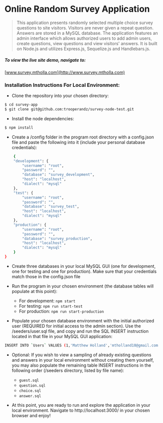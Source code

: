 # Online Random Survey Application

> This application presents randomly selected multiple choice survey questions to site visitors.  Visitors are never given a repeat question.  Answers are stored in a MySQL database.  The application features an admin interface which allows authorized users to add admin users, create questions, view questions and view visitors' answers.  It is built on Node.js and utilizes Express.js, Sequelize.js and Handlebars.js.

##### To view the live site demo, navigate to:
[www.survey.mtholla.com](http://www.survey.mtholla.com)

### Installation Instructions For Local Environment:

 * Clone the repository into your chosen directory:

 ```sh
$ cd survey-app
$ git clone git@github.com:trooperandz/survey-node-test.git
```

 * Install the node dependencies:

```sh
$ npm install
```

 * Create a /config folder in the program root directory with a config.json file and paste the following into it (include your personal database credentials):

```sh
    {
    "development": {
        "username": "root",
        "password": "",
        "database": "survey_development",
        "host": "localhost",
        "dialect": "mysql"
    },
    "test": {
        "username": "root",
        "password": "",
        "database": "survey_test",
        "host": "localhost",
        "dialect": "mysql"
    },
    "production": {
        "username": "root",
        "password": "",
        "database": "survey_production",
        "host": "localhost",
        "dialect": "mysql"
    }
}
```

 * Create three databases in your local MySQL GUI (one for development, one for testing and one for production). Make sure that your credentials match those in the config.json file

 * Run the program in your chosen environment (the database tables will populate at this point):
    - For development: ```npm start```
    - For testing: ```npm run start-test```
    - For production: ```npm run start-production```


* Populate your chosen database environment with the initial authorized user (REQUIRED for initial access to the admin section).  Use the /seeders/user.sql file, and copy and run the SQL INSERT instruction located in that file in your MySQL GUI application:

```sh
INSERT INTO `Users` VALUES (1,'Matthew Holland','mtholland10@gmail.com','$2a$10$5g2v/mW2rN.g8NSHsVQJgektgyPSHjaHemRiHHSr2eIHOQbCIK1Nq','127.0.0.1',1,'2017-02-23 22:02:12','2017-02-23 22:02:12'),(2,'Guest','guest@guest.com','$2a$10$.hrFPZYDXaSuIQqnBEklIORP7/qMbUcQQuICBv7yRYPGl2b7ocURG','127.0.0.1',1,'2017-02-27 17:39:21','2017-02-27 17:39:21');
```

* Optional: If you wish to view a sampling of already existing questions and answers in your local environment without creating them yourself, you may also populate the remaining table INSERT instructions in the following order (/seeders directory, listed by file name):
    - ```guest.sql```
    - ```question.sql```
    - ```choice.sql```
    - ```answer.sql```


* At this point, you are ready to run and explore the application in your local environment. Navigate to http://localhost:3000/ in your chosen browser and enjoy!